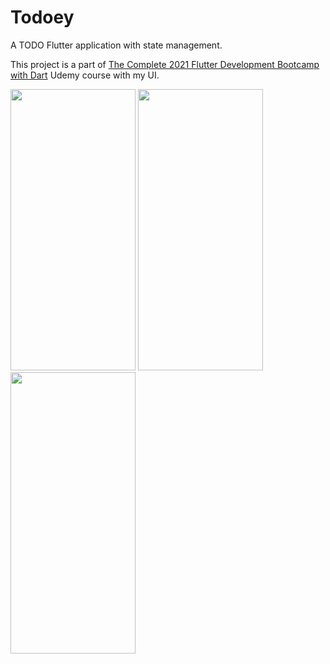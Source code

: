 # Todoey

A TODO Flutter application with state management.

This project is a part of [The Complete 2021 Flutter Development Bootcamp with Dart](https://www.udemy.com/course/flutter-bootcamp-with-dart/) Udemy course with my UI.

<img src="https://user-images.githubusercontent.com/27342390/134391864-a4518e3d-a896-4e06-8d35-20571df97762.png" width="200" height="450">
<img src="https://user-images.githubusercontent.com/27342390/134391875-34d1c07a-371e-4051-bc5f-3a64fd3d25d4.png" width="200" height="450">
<img src="https://user-images.githubusercontent.com/27342390/134391883-c52340d9-c3fd-4c50-9309-c1d14038021e.png" width="200" height="450">
